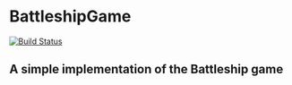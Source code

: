 # BattleshipGame
[![Build Status](https://dev.azure.com/llepecki/BattleshipGame/_apis/build/status/BattleshipGame?branchName=dev)](https://dev.azure.com/llepecki/BattleshipGame/_build/latest?definitionId=2&branchName=dev)
## A simple implementation of the Battleship game
